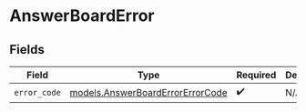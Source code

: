 # AnswerBoardError


## Fields

| Field                                                                      | Type                                                                       | Required                                                                   | Description                                                                |
| -------------------------------------------------------------------------- | -------------------------------------------------------------------------- | -------------------------------------------------------------------------- | -------------------------------------------------------------------------- |
| `error_code`                                                               | [models.AnswerBoardErrorErrorCode](../models/answerboarderrorerrorcode.md) | :heavy_check_mark:                                                         | N/A                                                                        |